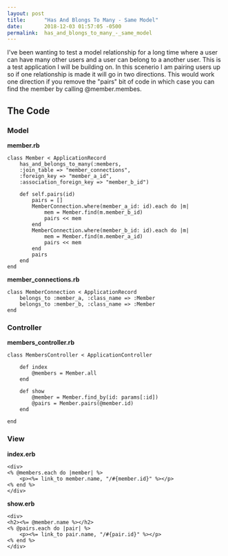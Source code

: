 ```yaml
---
layout: post
title:      "Has And Blongs To Many - Same Model"
date:       2018-12-03 01:57:05 -0500
permalink:  has_and_blongs_to_many_-_same_model
---
```


I've been wanting to test a model relationship for a long time where a user can have many other users and a user can belong to a another user. This is a test application I will be building on. In this scenerio I am pairing users up so if one relationship is made it will go in two directions. This would work one direction if you remove the "pairs" bit of code in which case you can find the member by calling @member.membes.

## The Code 

### Model 

**member.rb**
```
class Member < ApplicationRecord
    has_and_belongs_to_many(:members,
    :join_table => "member_connections",
    :foreign_key => "member_a_id",
    :association_foreign_key => "member_b_id")

    def self.pairs(id)
        pairs = []
        MemberConnection.where(member_a_id: id).each do |m| 
            mem = Member.find(m.member_b_id)
            pairs << mem 
        end
        MemberConnection.where(member_b_id: id).each do |m| 
            mem = Member.find(m.member_a_id)
            pairs << mem
        end 
        pairs
    end 
end
```

**member_connections.rb**
```
class MemberConnection < ApplicationRecord
    belongs_to :member_a, :class_name => :Member
    belongs_to :member_b, :class_name => :Member
end
```

### Controller

**members_controller.rb**
```
class MembersController < ApplicationController

    def index 
        @members = Member.all
    end

    def show 
        @member = Member.find_by(id: params[:id])
        @pairs = Member.pairs(@member.id)
    end 

end
```

### View 

**index.erb**
```
<div>
<% @members.each do |member| %>
    <p><%= link_to member.name, "/#{member.id}" %></p>
<% end %>
</div>
```

**show.erb**
```
<div>
<h2><%= @member.name %></h2>
<% @pairs.each do |pair| %>
    <p><%= link_to pair.name, "/#{pair.id}" %></p>
<% end %>
</div>
```



